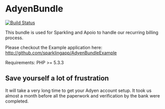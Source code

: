 AdyenBundle
===========

[![Build Status](https://travis-ci.org/sparklingapp/AdyenBundle.png?branch=master)](https://travis-ci.org/sparklingapp/AdyenBundle)

This bundle is used for Sparkling and Apoio to handle our recurring billing process.

Please checkout the Example application here: http://github.com/sparklingapp/AdyenBundleExample

Requirements: PHP >= 5.3.3

Save yourself a lot of frustration
-------
It will take a very long time to get your Adyen account setup. It took us almost a month before all the paperwork and verification by the bank were completed.